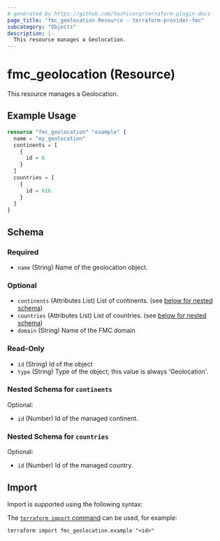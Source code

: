 ```yaml
---
# generated by https://github.com/hashicorp/terraform-plugin-docs
page_title: "fmc_geolocation Resource - terraform-provider-fmc"
subcategory: "Objects"
description: |-
  This resource manages a Geolocation.
---
```


# fmc_geolocation (Resource)

This resource manages a Geolocation.

## Example Usage

```terraform
resource "fmc_geolocation" "example" {
  name = "my_geolocation"
  continents = [
    {
      id = 6
    }
  ]
  countries = [
    {
      id = 616
    }
  ]
}
```

<!-- schema generated by tfplugindocs -->
## Schema

### Required

- `name` (String) Name of the geolocation object.

### Optional

- `continents` (Attributes List) List of continents. (see [below for nested schema](#nestedatt--continents))
- `countries` (Attributes List) List of countries. (see [below for nested schema](#nestedatt--countries))
- `domain` (String) Name of the FMC domain

### Read-Only

- `id` (String) Id of the object
- `type` (String) Type of the object; this value is always 'Geolocation'.

<a id="nestedatt--continents"></a>
### Nested Schema for `continents`

Optional:

- `id` (Number) Id of the managed continent.


<a id="nestedatt--countries"></a>
### Nested Schema for `countries`

Optional:

- `id` (Number) Id of the managed country.

## Import

Import is supported using the following syntax:

The [`terraform import` command](https://developer.hashicorp.com/terraform/cli/commands/import) can be used, for example:

```shell
terraform import fmc_geolocation.example "<id>"
```
